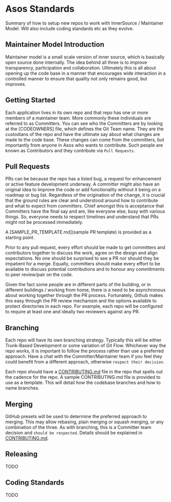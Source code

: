 # Asos Standards
Summary of how to setup new repos to work with InnerSource / Maintainer Model. Will also include coding standards etc as they evolve.

## Maintainer Model Introduction
Maintainer model is a small scale version of inner source, which is basically open source done internally. The idea behind all three is to improve transparency, participation and collaboration. Ultimately this is all about opening up the code base in a manner that encourages wide interaction in a controlled manner to ensure that quality not only remains good, but improves.

## Getting Started
Each application lives in its own repo and that repo has one or more members of a maintainer team. More commonly these individuals are referred to as Committers. You can see who the Committers are by looking at the [CODEOWNERS] file, which defines the Git Team name. They are the custodians of the repo and have the ultimate say about what changes are made to the code base.  These changes can come from the committers, but importantly from anyone in Asos who wants to contribute. Such people are known as Contributors and they contribute via `Pull Requests`.

## Pull Requests
PRs can be because the repo has a listed bug, a request for enhancement or active feature development underway. A committer might also have an original idea to improve the code or add functionality without it being on a roadmap or bug list. Regardless of the origination of the change, it is crucial that the ground rules are clear and understood around how to contribute and what to expect from committers. Chief amongst this is acceptance that Committers have the final say and are, like everyone else, busy with various things. So, everyone needs to respect timelines and understand that PRs might not be processed immediately.

A [SAMPLE_PR_TEMPLATE.md](sample PR template) is provided as a starting point.

Prior to any pull request, every effort should be made to get committers and contributors together to discuss the work, agree on the design and align expectations. No one should be surprised to see a PR nor should they be impatient for a merge. Equally, committers should make every effort to be available to discuss potential contributions and to honour any commitments to peer review/pair on the code.

Given the fact some people are in different parts of the building, or in different buildings / working from home, there is a need to be asynchronous about working together through the PR process. Fortunately, Github makes this easy through the PR review mechanism and the options available to protect directories in each repo. For example, each repo will be configured to require at least one and ideally two reviewers against any PR.

## Branching
Each repo will have its own branching strategy. Typically this will be either Trunk-Based Development or some variation of Git Flow. Whichever way the repo works, it is important to follow the process rather than use a preferred approach. Have a chat with the Committer/Maintainer team if you feel they could benefit from a different approach, otherwise `respect their decision`. 

Each repo should have a [CONTRIBUTING.md](CONTRIBUTING.md) file in the repo that spells out the cadence for the repo. A sample CONTRIBUTING.md file is provided to use as a template. This will detail how the codebase branches and how to name branches.

## Merging
GitHub presets will be used to determine the preferred approach to merging. This may allow rebasing, plain merging or squash merging, or any combination of the three. As with branching, this is a Committer team decision and `should be respected`. Details should be explained in [CONTRIBUTING.md](CONTRIBUTING.md). 


## Releasing
TODO

## Coding Standards
TODO

